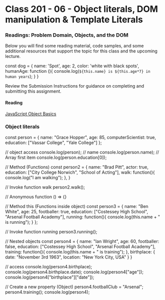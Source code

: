# Class 201 - 06 - Object literals, DOM manipulation & Template Literals

### Readings: Problem Domain, Objects, and the DOM

Below you will find some reading material, code samples, and some additional resources that support the topic for this class and the upcoming lecture.

const dog = {
  name: 'Spot',
  age: 2,
  color: 'white with black spots',
  humanAge: function (){
    console.log(`${this.name} is ${this.age*7} in human years`);
  }
}

Review the Submission Instructions for guidance on completing and submitting this assignment.

#### Reading
[JavaScript Object Basics](https://developer.mozilla.org/en-US/docs/Learn/JavaScript/Objects/Basics)


### Object literals

const person = {
    name: "Grace Hopper",
    age: 85,
    computerScientist: true,
    education: ["Vassar College", "Yale College"]
};

// object access
console.log(person);
// name
console.log(person.name);
// Array first item 
console.log(person.education[0]); 

// Method (Functions)
const person2 = {
    name: "Brad Pitt",
    actor: true,
    education: ["City College Norwich", "School of Acting"],
    walk: function(){
        console.log("I am walking");
    },
}

// Invoke function walk
person2.walk();

// Anonymous function
() => {}

// Method this (Functions inside object)
const person3 = {
    name: "Ben White",
    age: 25,
    footballer: true,
    education: ["Costessey High School", "Arsenal Football Academy"],
    running: function(){
        console.log(this.name + " is running");
    }
};

// Invoke function running
person3.running();

// Nested objects
const person4 = {
    name: "Ian Wright",
    age: 60,
    footballer: false,
    education: ["Costessey High School", "Arsenal Football Academy"],
    training: function(){
        console.log(this.name + " is training");
    },
    birthplace: {
        date: "November 3rd 1963",
        location: "New York City, USA"
    }
}

// access
console.log(person4.birthplace);
console.log(person4.birthplace.date);
console.log(person4["age"]);
console.log(person4["birthplace"]["date"]);

// Create a new property (Object)
person4.footballClub = "Arsenal";
person4.training();
console.log(person4);
